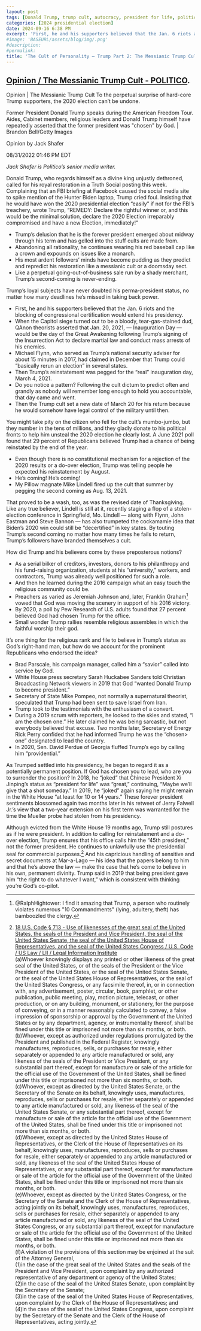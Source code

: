 ```yaml
---
layout: post
tags: [Donald Trump, trump cult, autocracy, president for life, politics]
categories: [2024 presidential election]
date: 2024-09-16 6:38 PM
excerpt: 'First, he and his supporters believed that the Jan. 6 riots and the blocking of congressional certification would extend his presidency. When the Capitol siege turned out to be a bloody, tear-gas-stained dud, QAnon theorists asserted that Jan. 20, 2021, — Inauguration Day — would be the day of the Great Awakening following Trump’s signing of the Insurrection Act to declare martial law and conduct mass arrests of his enemies.'
#image: 'BASEURL/assets/blog/img/.png'
#description:
#permalink:
title: 'The Cult of Personality – Trump Part 2: The Messianic Trump Cult'
---
```


## [Opinion / The Messianic Trump Cult - POLITICO](https://www.politico.com/news/magazine/2022/08/31/the-messianic-trump-cult-00054382).


Opinion | The Messianic Trump Cult
To the perpetual surprise of hard-core Trump supporters, the 2020 election can’t be undone.

Former President Donald Trump speaks during the American Freedom Tour.
Aides, Cabinet members, religious leaders and Donald Trump himself have repeatedly asserted that the former president was "chosen" by God. | Brandon Bell/Getty Images

Opinion by Jack Shafer

08/31/2022 01:46 PM EDT

*Jack Shafer is Politico’s senior media writer.*

Donald Trump, who regards himself as a divine king unjustly dethroned, called for his royal restoration in a Truth Social posting this week. Complaining that an FBI briefing at Facebook caused the social media site to spike mention of the Hunter Biden laptop, Trump cried foul. Insisting that he would have won the 2020 presidential election “easily” if not for the FBI’s treachery, wrote Trump, “REMEDY: Declare the rightful winner or, and this would be the minimal solution, declare the 2020 Election irreparably compromised and have a new Election, immediately!”

- Trump’s delusion that he is the forever president emerged about midway through his term and has gelled into the stuff cults are made from.
- Abandoning all rationality, he continues wearing his red baseball cap like a crown and expounds on issues like a monarch.
- His most ardent followers’ minds have become pudding as they predict and repredict his restoration like a messianic cult or a doomsday sect.
- Like a perpetual going-out-of-business sale run by a shady merchant, Trump’s second-coming is never-ending.


Trump’s loyal subjects have never doubted his perma-president status, no matter how many deadlines he’s missed in taking back power.

- First, he and his supporters believed that the Jan. 6 riots and the blocking of congressional certification would extend his presidency.
- When the Capitol siege turned out to be a bloody, tear-gas-stained dud, QAnon theorists asserted that Jan. 20, 2021, — Inauguration Day — would be the day of the Great Awakening following Trump’s signing of the Insurrection Act to declare martial law and conduct mass arrests of his enemies.
- Michael Flynn, who served as Trump’s national security adviser for about 15 minutes in 2017, had claimed in December that Trump could “basically rerun an election” in several states.
- Then Trump’s reinstatement was pegged for the “real” inauguration day, March 4, 2021.
- Do you notice a pattern? Following the cult dictum to predict often and grandly as nobody will remember long enough to hold you accountable, that day came and went.
- Then the Trump cult set a new date of March 20 for his return because he would somehow have legal control of the military until then.


You might take pity on the citizen who fell for the cult’s mumbo-jumbo, but they number in the tens of millions, and they gladly donate to his political fronts to help him unsteal the 2020 election he clearly lost. A June 2021 poll found that 29 percent of Republicans believed Trump had a chance of being reinstated by the end of the year.

- Even though there is no constitutional mechanism for a rejection of the 2020 results or a do-over election, Trump was telling people he expected his reinstatement by August.
- He’s coming! He’s coming!
- My Pillow magnate Mike Lindell fired up the cult that summer by pegging the second coming as Aug. 13, 2021.

That proved to be a wash, too, as was the revised date of Thanksgiving. Like any true believer, Lindell is still at it, recently staging a flop of a stolen-election conference in Springfield, Mo. Lindell — along with Flynn, John Eastman and Steve Bannon — has also trumpeted the cockamamie idea that Biden’s 2020 win could still be “decertified” in key states. By touting Trump’s second coming no matter how many times he fails to return, Trump’s followers have branded themselves a cult.

How did Trump and his believers come by these preposterous notions?

- As a serial bilker of creditors, investors, donors to his philanthropy and his fund-raising organization, students at his “university,” workers, and contractors, Trump was already well positioned for such a role.
- And then he learned during the 2016 campaign what an easy touch the religious community could be.
- Preachers as varied as Jeremiah Johnson and, later, Franklin Graham[^11] vowed that God was moving the scenery in support of his 2016 victory.
- By 2020, a poll by Pew Research of U.S. adults found that 27 percent believed God had chosen Trump for the office.
- Small wonder Trump rallies resemble religious assembles in which the faithful worship their god.

[^11]: @RalphHightower: I find it amazing that Trump, a person who routinely violates numerous "10 Commandments" (lying, adultery[^12], theft[^13]) has bamboozled the clergy.
[^12]: Multiple mistresses leading to future wives ("test driving soon-to-be wife #2 while married to wife #2, and soon-to-be wife #3 while married to #2), extramarital affairs (porn star, Playboy Playmate).
[^13]: @RalphHightower: I call thievery as paying contractors, suppliers, and retailers, 20 to 40 percent off the contracted value as stealing. One retailer that sold multiple grand pianos for his casinos went out 9f business because Trump paid less than half the value of the agreed upon price.


It’s one thing for the religious rank and file to believe in Trump’s status as God’s right-hand man, but how do we account for the prominent Republicans who endorsed the idea?

- Brad Parscale, his campaign manager, called him a “savior” called into service by God.
- White House press secretary Sarah Huckabee Sanders told Christian Broadcasting Network viewers in 2019 that God “wanted Donald Trump to become president.”
- Secretary of State Mike Pompeo, not normally a supernatural theorist, speculated that Trump had been sent to save Israel from Iran.
- Trump took to the testimonials with the enthusiasm of a convert.
- During a 2019 scrum with reporters, he looked to the skies and stated, “I am the chosen one.” He later claimed he was being sarcastic, but not everybody believed that excuse. Two months later, Secretary of Energy Rick Perry confided that he had informed Trump he was the “chosen> one” designated to lead the country.
- In 2020, Sen. David Perdue of Georgia fluffed Trump’s ego by calling him “providential.”

As Trumped settled into his presidency, he began to regard it as a potentially permanent position. If God has chosen you to lead, who are you to surrender the position? In 2018, he “joked” that Chinese President Xi Jinping’s status as “president for life” was “great,” continuing, “Maybe we’ll give that a shot someday.” In 2019, he “joked” again saying he might remain in the White House “at least for 10 or 14 years.” These forever president sentiments blossomed again two months later in his retweet of Jerry Falwell Jr.’s view that a two-year extension on his first term was warranted for the time the Mueller probe had stolen from his presidency.

Although evicted from the White House 19 months ago, Trump still postures as if he were president. In addition to calling for reinstatement and a do-over election, Trump ensures that his office calls him the “45th president,” not the former president. He continues to unlawfully use the presidential seal for commercial purposes.[^21] And his capricious handling of sensitive and secret documents at Mar-a-Lago — his idea that the papers belong to him and that he’s above the law — make the case that he’s come to believe in his own, permanent divinity. Trump said in 2019 that being president gave him “the right to do whatever I want,” which is consistent with thinking you’re God’s co-pilot.


[^21]: [18 U.S. Code § 713 - Use of likenesses of the great seal of the United States, the seals of the President and Vice President, the seal of the United States Senate, the seal of the United States House of Representatives, and the seal of the United States Congress / U.S. Code / US Law / LII / Legal Information Institute](https://www.law.cornell.edu/uscode/text/18/713)<br />(a)Whoever knowingly displays any printed or other likeness of the great seal of the United States, or of the seals of the President or the Vice President of the United States, or the seal of the United States Senate, or the seal of the United States House of Representatives, or the seal of the United States Congress, or any facsimile thereof, in, or in connection with, any advertisement, poster, circular, book, pamphlet, or other publication, public meeting, play, motion picture, telecast, or other production, or on any building, monument, or stationery, for the purpose of conveying, or in a manner reasonably calculated to convey, a false impression of sponsorship or approval by the Government of the United States or by any department, agency, or instrumentality thereof, shall be fined under this title or imprisoned not more than six months, or both.<br />(b)Whoever, except as authorized under regulations promulgated by the President and published in the Federal Register, knowingly manufactures, reproduces, sells, or purchases for resale, either separately or appended to any article manufactured or sold, any likeness of the seals of the President or Vice President, or any substantial part thereof, except for manufacture or sale of the article for the official use of the Government of the United States, shall be fined under this title or imprisoned not more than six months, or both.<br />(c)Whoever, except as directed by the United States Senate, or the Secretary of the Senate on its behalf, knowingly uses, manufactures, reproduces, sells or purchases for resale, either separately or appended to any article manufactured or sold, any likeness of the seal of the United States Senate, or any substantial part thereof, except for manufacture or sale of the article for the official use of the Government of the United States, shall be fined under this title or imprisoned not more than six months, or both.<br />(d)Whoever, except as directed by the United States House of Representatives, or the Clerk of the House of Representatives on its behalf, knowingly uses, manufactures, reproduces, sells or purchases for resale, either separately or appended to any article manufactured or sold, any likeness of the seal of the United States House of Representatives, or any substantial part thereof, except for manufacture or sale of the article for the official use of the Government of the United States, shall be fined under this title or imprisoned not more than six months, or both.<br />(e)Whoever, except as directed by the United States Congress, or the Secretary of the Senate and the Clerk of the House of Representatives, acting jointly on its behalf, knowingly uses, manufactures, reproduces, sells or purchases for resale, either separately or appended to any article manufactured or sold, any likeness of the seal of the United States Congress, or any substantial part thereof, except for manufacture or sale of the article for the official use of the Government of the United States, shall be fined under this title or imprisoned not more than six months, or both.<br />(f)A violation of the provisions of this section may be enjoined at the suit of the Attorney General,<br />(1)in the case of the great seal of the United States and the seals of the President and Vice President, upon complaint by any authorized representative of any department or agency of the United States;<br />(2)in the case of the seal of the United States Senate, upon complaint by the Secretary of the Senate;<br />(3)in the case of the seal of the United States House of Representatives, upon complaint by the Clerk of the House of Representatives; and<br />
(4)in the case of the seal of the United States Congress, upon complaint by the Secretary of the Senate and the Clerk of the House of Representatives, acting jointly.

